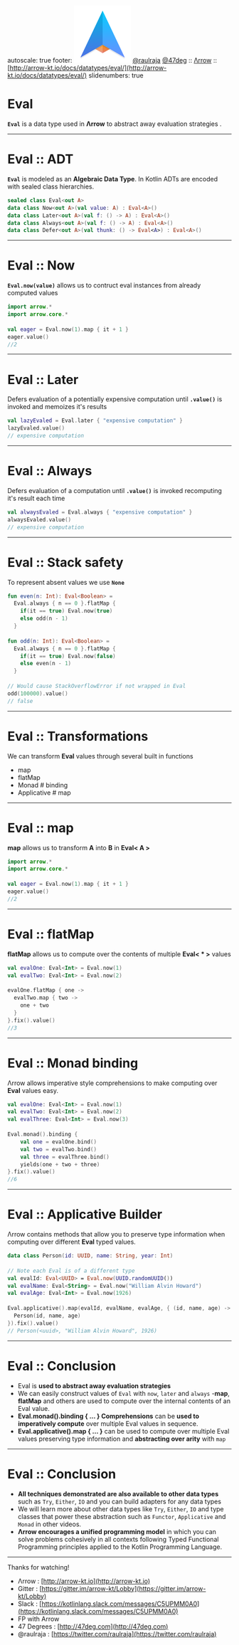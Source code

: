 autoscale: true
footer: ![Arrow](arrow-brand-128x128.png) [@raulraja](https://twitter.com/raulraja) [@47deg](https://twitter.com/47deg) :: [Λrrow](http://arrow-kt.io) :: [http://arrow-kt.io/docs/datatypes/eval/](http://arrow-kt.io/docs/datatypes/eval/)
slidenumbers: true

# Eval 

__`Eval`__ is a data type used in __Λrrow__ to abstract away evaluation strategies .

---

# Eval :: ADT

__`Eval`__ is modeled as an __Algebraic Data Type__.
In Kotlin ADTs are encoded with sealed class hierarchies.

```kotlin
sealed class Eval<out A>
data class Now<out A>(val value: A) : Eval<A>()
data class Later<out A>(val f: () -> A) : Eval<A>()
data class Always<out A>(val f: () -> A) : Eval<A>()
data class Defer<out A>(val thunk: () -> Eval<A>) : Eval<A>()
```

---

# Eval :: Now

__`Eval.now(value)`__ allows us to contruct eval instances from already computed values

```kotlin
import arrow.*
import arrow.core.*

val eager = Eval.now(1).map { it + 1 }
eager.value() 
//2
```

---

# Eval :: Later

Defers evaluation of a potentially expensive computation until __`.value()`__ is invoked and memoizes it's results

```kotlin
val lazyEvaled = Eval.later { "expensive computation" }
lazyEvaled.value()
// expensive computation
```

---

# Eval :: Always

Defers evaluation of a computation until __`.value()`__ is invoked recomputing it's result each time

```kotlin
val alwaysEvaled = Eval.always { "expensive computation" }
alwaysEvaled.value()
// expensive computation
```

---

# Eval :: Stack safety

To represent absent values we use __`None`__

```kotlin
fun even(n: Int): Eval<Boolean> =
  Eval.always { n == 0 }.flatMap {
    if(it == true) Eval.now(true)
    else odd(n - 1)
  }

fun odd(n: Int): Eval<Boolean> =
  Eval.always { n == 0 }.flatMap {
    if(it == true) Eval.now(false)
    else even(n - 1)
  }

// Would cause StackOverflowError if not wrapped in Eval
odd(100000).value() 
// false
```

---

# Eval :: Transformations

We can transform __Eval__ values through several built in functions
- map
- flatMap
- Monad # binding
- Applicative # map

---

# Eval :: map

__map__ allows us to transform __A__ into __B__ in __Eval< A >__

```kotlin
import arrow.*
import arrow.core.*

val eager = Eval.now(1).map { it + 1 }
eager.value() 
//2
````

---

# Eval :: flatMap

__flatMap__ allows us to compute over the contents of multiple __Eval< * >__ values 

```kotlin
val evalOne: Eval<Int> = Eval.now(1)
val evalTwo: Eval<Int> = Eval.now(2)

evalOne.flatMap { one -> 
  evalTwo.map { two -> 
    one + two  
  }
}.fix().value()
//3
```

---

# Eval :: Monad binding

Λrrow allows imperative style comprehensions to make computing over __Eval__ values easy.

```kotlin
val evalOne: Eval<Int> = Eval.now(1)
val evalTwo: Eval<Int> = Eval.now(2)
val evalThree: Eval<Int> = Eval.now(3)

Eval.monad().binding {
    val one = evalOne.bind()
    val two = evalTwo.bind()
    val three = evalThree.bind()
    yields(one + two + three)
}.fix().value()
//6
```

---

# Eval :: Applicative Builder

Λrrow contains methods that allow you to preserve type information when computing over different __Eval__ typed values.

```kotlin
data class Person(id: UUID, name: String, year: Int)

// Note each Eval is of a different type
val evalId: Eval<UUID> = Eval.now(UUID.randomUUID())
val evalName: Eval<String> = Eval.now("William Alvin Howard")
val evalAge: Eval<Int> = Eval.now(1926)

Eval.applicative().map(evalId, evalName, evalAge, { (id, name, age) ->
  Person(id, name, age)
}).fix().value()
// Person(<uuid>, "William Alvin Howard", 1926)
```

---

# Eval :: Conclusion

- Eval is __used to abstract away evaluation strategies__
- We can easily construct values of `Eval` with `now`, `later` and `always`
-__map__, __flatMap__ and others are used to compute over the internal contents of an Eval value.
- __Eval.monad().binding { ... } Comprehensions__ can be __used to imperatively compute__ over multiple Eval values in sequence.
- __Eval.applicative().map { ... }__ can be used to compute over multiple Eval values preserving type information and __abstracting over arity__ with `map`

---

# Eval :: Conclusion

- __All techniques demonstrated are also available to other data types__ such as `Try`, `Either`, `IO` and you can build adapters for any data types
- We will learn more about other data types like `Try`, `Either`, `IO` and type classes that power these abstraction such as `Functor`, `Applicative` and `Monad` in other videos.
- __Λrrow encourages a unified programming model__ in which you can solve problems cohesively in all contexts following Typed Functional Programming principles applied to the Kotlin Programming Language.

---

Thanks for watching!

- Λrrow : [http://arrow-kt.io](http://arrow-kt.io)
- Gitter : [https://gitter.im/arrow-kt/Lobby](https://gitter.im/arrow-kt/Lobby)
- Slack : [https://kotlinlang.slack.com/messages/C5UPMM0A0](https://kotlinlang.slack.com/messages/C5UPMM0A0)
- FP with Arrow 
- 47 Degrees : [http://47deg.com](http://47deg.com)
- @raulraja : [https://twitter.com/raulraja](https://twitter.com/raulraja)
